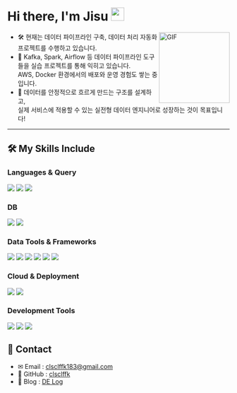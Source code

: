 <!--
**clsclffk/clsclffk** is a ✨ _special_ ✨ repository because its `README.md` (this file) appears on your GitHub profile.

Here are some ideas to get you started:

- 🔭 I’m currently working on ...
- 🌱 I’m currently learning ...
- 👯 I’m looking to collaborate on ...
- 🤔 I’m looking for help with ...
- 💬 Ask me about ...
- 📫 How to reach me: ...
- 😄 Pronouns: ...
- ⚡ Fun fact: ...
-->


# Hi there, I'm Jisu <img width="30px" src="https://media.tenor.com/images/3b388fe03da271d2674faf85eb7c3fcd/tenor.gif" />

<img align="right" alt="GIF" height="160px" src="https://media.giphy.com/media/du3J3cXyzhj75IOgvA/giphy.gif" />

- 🛠 현재는 데이터 파이프라인 구축, 데이터 처리 자동화 프로젝트를 수행하고 있습니다.
- 🌱 Kafka, Spark, Airflow 등 데이터 파이프라인 도구들을 실습 프로젝트를 통해 익히고 있습니다.<br>
   AWS, Docker 환경에서의 배포와 운영 경험도 쌓는 중입니다.
- 🎯 데이터를 안정적으로 흐르게 만드는 구조를 설계하고,  
   실제 서비스에 적용할 수 있는 실전형 데이터 엔지니어로 성장하는 것이 목표입니다!

---

## 🛠 My Skills Include

<h3>Languages & Query</h3>
<span> 
  <img src="https://img.shields.io/badge/Python-3776AB?style=for-the-badge&logo=python&logoColor=white">
  <img src="https://img.shields.io/badge/SQL-025E8C?style=for-the-badge&logo=postgresql&logoColor=white">
  <img src="https://img.shields.io/badge/Bash-4EAA25?style=for-the-badge&logo=gnu-bash&logoColor=white">
</span>

<h3>DB</h3>
<span>
  <img src="https://img.shields.io/badge/mysql-4479A1.svg?style=for-the-badge&logo=mysql&logoColor=white">
  <img src="https://img.shields.io/badge/redis-%23DD0031.svg?style=for-the-badge&logo=redis&logoColor=white">
</span>

<h3>Data Tools & Frameworks</h3>
<span>
  <img src="https://img.shields.io/badge/Apache%20Hadoop-66CCFF?style=for-the-badge&logo=apachehadoop&logoColor=white">
  <img src="https://img.shields.io/badge/Apache%20Spark-E25A1C?style=for-the-badge&logo=apachespark&logoColor=white">
  <img src="https://img.shields.io/badge/Apache%20Kafka-231F20?style=for-the-badge&logo=apachekafka&logoColor=white">
  <img src="https://img.shields.io/badge/Apache%20Airflow-017CEE?style=for-the-badge&logo=apache-airflow&logoColor=white">
  <img src="https://img.shields.io/badge/Django-092E20?style=for-the-badge&logo=django&logoColor=white">
  <img src="https://img.shields.io/badge/Celery-37814A?style=for-the-badge&logo=celery&logoColor=white">
</span>

<h3>Cloud & Deployment</h3>
<span>
  <img src="https://img.shields.io/badge/AWS%20EC2-FF9900?style=for-the-badge&logo=amazon-aws&logoColor=white">
  <img src="https://img.shields.io/badge/Docker-2496ED?style=for-the-badge&logo=docker&logoColor=white">
</span>

<h3>Development Tools</h3>
<span>
  <img src="https://img.shields.io/badge/Linux-FCC624?style=for-the-badge&logo=linux&logoColor=black">
  <img src="https://img.shields.io/badge/Git-F05032?style=for-the-badge&logo=git&logoColor=white">
  <img src="https://img.shields.io/badge/VS%20Code-007ACC?style=for-the-badge&logo=visual-studio-code&logoColor=white">
</span>

## 💌 Contact

- ✉ Email : clsclffk183@gmail.com  
- 🔗 GitHub : [clsclffk](https://github.com/clsclffk)  
- 📝 Blog : [DE Log](https://clsclffk.github.io/)
